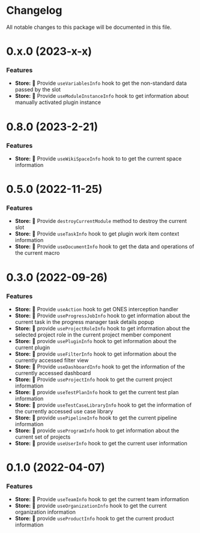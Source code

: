 # Changelog

All notable changes to this package will be documented in this file.

# 0.x.0 (2023-x-x)

### Features

- **Store:** 🌟 Provide `useVariablesInfo` hook to get the non-standard data passed by the slot
- **Store:** 🌟 Provide `useModuleInstanceInfo` hook to get information about manually activated plugin instance

# 0.8.0 (2023-2-21)

### Features

- **Store:** 🌟 Provide `useWikiSpaceInfo` hook to to get the current space information

# 0.5.0 (2022-11-25)

### Features

- **Store:** 🌟 Provide `destroyCurrentModule` method to destroy the current slot
- **Store:** 🌟 Provide `useTaskInfo` hook to get plugin work item context information
- **Store:** 🌟 Provide `useDocumentInfo` hook to get the data and operations of the current macro

# 0.3.0 (2022-09-26)

### Features

- **Store:** 🌟 Provide `useAction` hook to get ONES interception handler
- **Store:** 🌟 Provide `useProgressJobInfo` hook to get information about the current task in the progress manager task details popup
- **Store:** 🌟 provide `useProjectRoleInfo` hook to get information about the selected project role in the current project member component
- **Store:** 🌟 provide `usePluginInfo` hook to get information about the current plugin
- **Store:** 🌟 provide `useFilterInfo` hook to get information about the currently accessed filter view
- **Store:** 🌟 Provide `useDashboardInfo` hook to get the information of the currently accessed dashboard
- **Store:** 🌟 Provide `useProjectInfo` hook to get the current project information
- **Store:** 🌟 provide `useTestPlanInfo` hook to get the current test plan information
- **Store:** 🌟 provide `useTestCaseLibraryInfo` hook to get the information of the currently accessed use case library
- **Store:** 🌟 provide `usePipelineInfo` hook to get the current pipeline information
- **Store:** 🌟 provide `useProgramInfo` hook to get information about the current set of projects
- **Store:** 🌟 provide `useUserInfo` hook to get the current user information

# 0.1.0 (2022-04-07)

### Features

- **Store:** 🌟 Provide `useTeamInfo` hook to get the current team information
- **Store:** 🌟 provide `useOrganizationInfo` hook to get the current organization information
- **Store:** 🌟 provide `useProductInfo` hook to get the current product information
